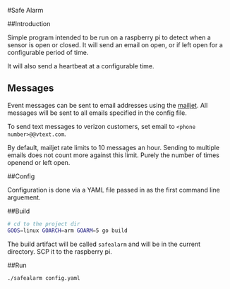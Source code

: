 #Safe Alarm

##Introduction

Simple program intended to be run on a raspberry pi to detect when a sensor is open or closed. It will send an email on open, or if left open for a configurable period of time.

It will also send a heartbeat at a configurable time.

## Messages

Event messages can be sent to email addresses using the [mailjet](https://www.mailjet.com/). All messages will be sent to all emails specified in the config file.

To send text messages to verizon customers, set email to `<phone number>@@vtext.com`.

By default, mailjet rate limits to 10 messages an hour.  Sending to multiple emails does not count more against this limit.  Purely the number of times openend or left open.

##Config

Configuration is done via a YAML file passed in as the first command line arguement.

##Build

```bash
# cd to the project dir
GOOS=linux GOARCH=arm GOARM=5 go build
```

The build artifact will be called `safealarm` and will be in the current directory. SCP it to the raspberry pi.

##Run

`./safealarm config.yaml`

